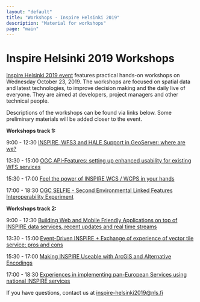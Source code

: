 ```yaml
---
layout: "default"
title: "Workshops - Inspire Helsinki 2019"
description: "Material for workshops"
page: "main"
---
```

# Inspire Helsinki 2019 Workshops 

[Inspire Helsinki 2019 event](https://www.inspire-helsinki-2019.fi/) features practical hands-on workshops on Wednesday October 23, 2019. The workshops are focused on spatial data and latest technologies, to improve decision making and the daily live of everyone. They are aimed at developers, project managers and other technical people.

Descriptions of the workshops can be found via links below. Some preliminary materials will be added closer to the event.


**Workshops track 1:** 

9:00 - 12:30
[INSPIRE, WFS3 and HALE Support in GeoServer: where are we?](https://workshops.inspire-helsinki-2019.fi/workshop1)

13:30 - 15:00
[OGC API-Features: setting up enhanced usability for existing WFS services](https://workshops.inspire-helsinki-2019.fi/workshop3)

15:30 - 17:00
[Feel the power of INSPIRE WCS / WCPS in your hands](https://workshops.inspire-helsinki-2019.fi/workshop5)

17:00 - 18:30
[OGC SELFIE - Second Environmental Linked Features Interoperability Experiment](https://workshops.inspire-helsinki-2019.fi/workshop6)


**Workshops track 2:**

9:00 - 12:30
[Building Web and Mobile Friendly Applications on top of INSPIRE data services, recent updates and real time streams](https://workshops.inspire-helsinki-2019.fi/workshop2) 

13:30 - 15:00
[Event-Driven INSPIRE + Exchange of experience of vector tile service: pros and cons](https://workshops.inspire-helsinki-2019.fi/workshop4)

15:30 - 17:00
[Making INSPIRE Useable with ArcGIS and Alternative Encodings](https://workshops.inspire-helsinki-2019.fi/workshop7)

17:00 - 18:30
[Experiences in implementing pan-European Services using national INSPIRE services](https://workshops.inspire-helsinki-2019.fi/workshop8)


If you have questions, contact us at inspire-helsinki2019@nls.fi
